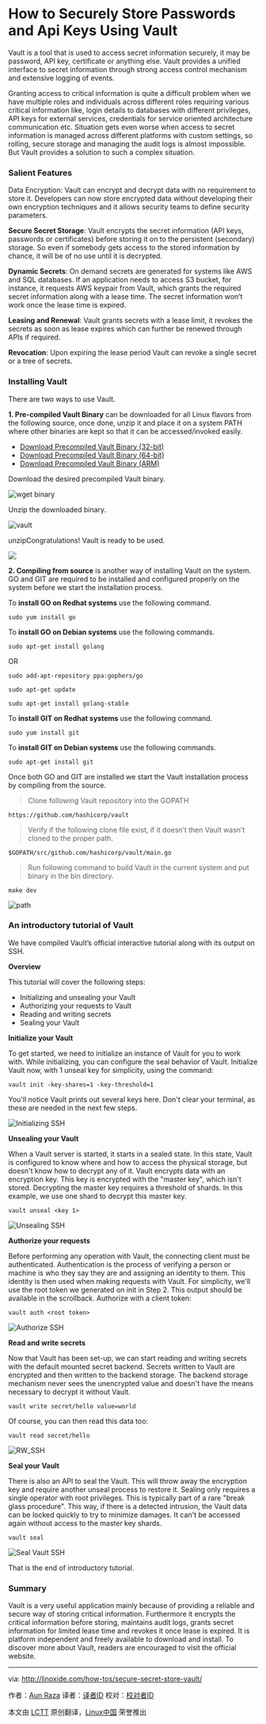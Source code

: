 How to Securely Store Passwords and Api Keys Using Vault
================================================================================
Vault is a tool that is used to access secret information securely, it may be password, API key, certificate or anything else. Vault provides a unified interface to secret information through strong access control mechanism and extensive logging of events.

Granting access to critical information is quite a difficult problem when we have multiple roles and individuals across different roles requiring various critical information like, login details to databases with different privileges, API keys for external services, credentials for service oriented architecture communication etc. Situation gets even worse when access to secret information is managed across different platforms with custom settings, so rolling, secure storage and managing the audit logs is almost impossible. But Vault provides a solution to such a complex situation.

### Salient Features ###

Data Encryption: Vault can encrypt and decrypt data with no requirement to store it. Developers can now store encrypted data without developing their own encryption techniques and it allows security teams to define security parameters.

**Secure Secret Storage**: Vault encrypts the secret information (API keys, passwords or certificates) before storing it on to the persistent (secondary) storage. So even if somebody gets access to the stored information by chance, it will be of no use until it is decrypted.

**Dynamic Secrets**: On demand secrets are generated for systems like AWS and SQL databases. If an application needs to access S3 bucket, for instance, it requests AWS keypair from Vault, which grants the required secret information along with a lease time. The secret information won’t work once the lease time is expired.

**Leasing and Renewal**: Vault grants secrets with a lease limit, it revokes the secrets as soon as lease expires which can further be renewed through APIs if required.

**Revocation**: Upon expiring the lease period Vault can revoke a single secret or a tree of secrets.

### Installing Vault ###

There are two ways to use Vault.

**1. Pre-compiled Vault Binary** can be downloaded for all Linux flavors from the following source, once done, unzip it and place it on a system PATH where other binaries are kept so that it can be accessed/invoked easily.

- [Download Precompiled Vault Binary (32-bit)][1]
- [Download Precompiled Vault Binary (64-bit)][2]
- [Download Precompiled Vault Binary (ARM)][3]

Download the desired precompiled Vault binary.

![wget binary](http://blog.linoxide.com/wp-content/uploads/2015/04/wget-binary.png)

Unzip the downloaded binary.

![vault](http://blog.linoxide.com/wp-content/uploads/2015/04/unzip.png)

unzipCongratulations! Vault is ready to be used.

![](http://blog.linoxide.com/wp-content/uploads/2015/04/vault.png)

**2. Compiling from source** is another way of installing Vault on the system. GO and GIT are required to be installed and configured properly on the system before we start the installation process.

To **install GO on Redhat systems** use the following command.

    sudo yum install go

To **install GO on Debian systems** use the following commands.

    sudo apt-get install golang

OR

    sudo add-apt-repository ppa:gophers/go

    sudo apt-get update

    sudo apt-get install golang-stable

To **install GIT on Redhat systems** use the following command.

    sudo yum install git

To **install GIT on Debian systems** use the following commands.

    sudo apt-get install git

Once both GO and GIT are installed we start the Vault installation process by compiling from the source.

> Clone following Vault repository into the GOPATH

    https://github.com/hashicorp/vault

> Verify if the following clone file exist, if it doesn’t then Vault wasn’t cloned to the proper path.

    $GOPATH/src/github.com/hashicorp/vault/main.go

> Run following command to build Vault in the current system and put binary in the bin directory.

    make dev

![path](http://blog.linoxide.com/wp-content/uploads/2015/04/installation4.png)

### An introductory tutorial of Vault ###

We have compiled Vault’s official interactive tutorial along with its output on SSH.

**Overview**

This tutorial will cover the following steps:

- Initializing and unsealing your Vault
- Authorizing your requests to Vault
- Reading and writing secrets
- Sealing your Vault

**Initialize your Vault**

To get started, we need to initialize an instance of Vault for you to work with.
While initializing, you can configure the seal behavior of Vault.
Initialize Vault now, with 1 unseal key for simplicity, using the command:

    vault init -key-shares=1 -key-threshold=1

You'll notice Vault prints out several keys here. Don't clear your terminal, as these are needed in the next few steps.

![Initializing SSH](http://blog.linoxide.com/wp-content/uploads/2015/04/Initializing-SSH.png)

**Unsealing your Vault**

When a Vault server is started, it starts in a sealed state. In this state, Vault is configured to know where and how to access the physical storage, but doesn't know how to decrypt any of it.
Vault encrypts data with an encryption key. This key is encrypted with the "master key", which isn't stored. Decrypting the master key requires a threshold of shards. In this example, we use one shard to decrypt this master key.

    vault unseal <key 1>

![Unsealing SSH](http://blog.linoxide.com/wp-content/uploads/2015/04/Unsealing-SSH.png)

**Authorize your requests**

Before performing any operation with Vault, the connecting client must be authenticated. Authentication is the process of verifying a person or machine is who they say they are and assigning an identity to them. This identity is then used when making requests with Vault.
For simplicity, we'll use the root token we generated on init in Step 2. This output should be available in the scrollback.
Authorize with a client token:

    vault auth <root token>

![Authorize SSH](http://blog.linoxide.com/wp-content/uploads/2015/04/Authorize-SSH.png)

**Read and write secrets**

Now that Vault has been set-up, we can start reading and writing secrets with the default mounted secret backend. Secrets written to Vault are encrypted and then written to the backend storage. The backend storage mechanism never sees the unencrypted value and doesn't have the means necessary to decrypt it without Vault.

    vault write secret/hello value=world

Of course, you can then read this data too:

    vault read secret/hello

![RW_SSH](http://blog.linoxide.com/wp-content/uploads/2015/04/RW_SSH.png)

**Seal your Vault**

There is also an API to seal the Vault. This will throw away the encryption key and require another unseal process to restore it. Sealing only requires a single operator with root privileges. This is typically part of a rare "break glass procedure".
This way, if there is a detected intrusion, the Vault data can be locked quickly to try to minimize damages. It can't be accessed again without access to the master key shards.

    vault seal

![Seal Vault SSH](http://blog.linoxide.com/wp-content/uploads/2015/04/Seal-Vault-SSH.png)

That is the end of introductory tutorial.

### Summary ###

Vault is a very useful application mainly because of providing a reliable and secure way of storing critical information. Furthermore it encrypts the critical information before storing, maintains audit logs, grants secret information for limited lease time and revokes it once lease is expired. It is platform independent and freely available to download and install. To discover more about Vault, readers are encouraged to visit the official website.

--------------------------------------------------------------------------------

via: http://linoxide.com/how-tos/secure-secret-store-vault/

作者：[Aun Raza][a]
译者：[译者ID](https://github.com/译者ID)
校对：[校对者ID](https://github.com/校对者ID)

本文由 [LCTT](https://github.com/LCTT/TranslateProject) 原创翻译，[Linux中国](https://linux.cn/) 荣誉推出

[a]:http://linoxide.com/author/arunrz/
[1]:https://dl.bintray.com/mitchellh/vault/vault_0.1.0_linux_386.zip
[2]:https://dl.bintray.com/mitchellh/vault/vault_0.1.0_linux_amd64.zip
[3]:https://dl.bintray.com/mitchellh/vault/vault_0.1.0_linux_arm.zip
